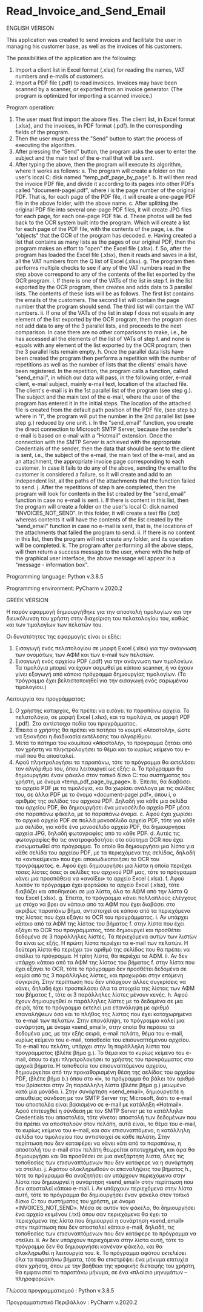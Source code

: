 # Read_Invoice_and_Send_Email

ENGLISH VERISON

This application was created to send invoices and facilitate the user in managing his customer base, as well as the invoices of his customers.

The possibilities of the application are the following:

1.	Import a client list in Excel format (.xlsx) for reading the names, VAT numbers and e-mails of customers.
2.	Import a PDF file (.pdf) to read invoices. Invoices may have been scanned by a scanner, or exported from an invoice generator. (The program is optimized for importing a scanned invoice.)

Program operation:

1.	The user must first import the above files. The client list, in Excel format (.xlsx), and the invoices, in PDF format (.pdf). In the corresponding fields of the program.
2.	Then the user must press the "Send" button to start the process of executing the algorithm.
3.	After pressing the "Send" button, the program asks the user to enter the subject and the main text of the e-mail that will be sent.
4.	After typing the above, then the program will execute its algorithm, where it works as follows:
  a.	The program will create a folder on the user's local C: disk named "temp_pdf_page_by_page".
  b.	It will then read the invoice PDF file, and divide it according to its pages into other PDFs called "document-pagei.pdf", where i is the page number of the original PDF. That is, for each page of the PDF file, it will create a one-page PDF file in the above folder, with the above name.
  c.	After splitting the original PDF file into several one-page PDF files, it will create JPG files for each page, for each one-page PDF file.
  d.	These photos will be fed back to the OCR system built into the program. Which will create a list for each page of the PDF file, with the contents of the page, i.e. the "objects" that the OCR of the program has decoded.
  e.	Having created a list that contains as many lists as the pages of our original PDF, then the program makes an effort to "open" the Excel file (.xlsx).
  f.	So, after the program has loaded the Excel file (.xlsx), then it reads and saves in a list, all the VAT numbers from the Q list of Excel (.xlsx).
  g.	The program then performs multiple checks to see if any of the VAT numbers read in the step above correspond to any of the contents of the list exported by the OCR program.
    i.	If there is one of the VATs of the list in step f. in the list exported by the OCR program, then creates and adds data to 3 parallel lists. The contents of these lists will be as follows. The first list contains the emails of the customers. The second list will contain the page number that the program should send. The third list will contain the VAT numbers.
    ii.	If one of the VATs of the list in step f does not equals in any element of the list exported by the OCR program, then the program does not add data to any of the 3 parallel lists, and proceeds to the next comparison. In case there are no other comparisons to make, i.e., he has accessed all the elements of the list of VATs of step f. and none is equals with any element of the list exported by the OCR program, then the 3 parallel lists remain empty.
  h.	Once the parallel data lists have been created the program then performs a repetition with the number of repetitions as well as the number of lists that the clients' emails have been registered. In the repetition, the program calls a function, called "send_email", in which our data will pass, in the following order, e-mail client, e-mail subject, mainly e-mail text, location of the attached file. The client's e-mail is in the 1st parallel list of the program (see step g.). The subject and the main text of the e-mail, where the user of the program has entered it in the initial steps. The location of the attached file is created from the default path position of the PDF file, (see step b.) where in "i", the program will put the number in the 2nd parallel list (see step g.) reduced by one unit.
  i.	In the "send_email" function, you create the direct connection to Microsoft SMTP Server, because the sender's e-mail is based on e-mail with a "Hotmail" extension. Once the connection with the SMTP Server is achieved with the appropriate Credentials of the sender, then the data that should be sent to the client is sent, i.e., the subject of the e-mail, the main text of the e-mail, and as an attachment, the appropriate invoice page corresponding to each customer.
      In case it fails to do any of the above, sending the email to the customer is considered a failure, so it will create and add to an independent list, all the paths of the attachments that the function failed to send.
  j.	After the repetitions of step h are completed, then the program will look for contents in the list created by the "send_email" function in case no e-mail is sent.
    i.	If there is content in this list, then the program will create a folder on the user's local C: disk named "INVOICES_NOT_SEND". In this folder, it will create a text file (.txt) whereas contents it will have the contents of the list created by the "send_email" function in case no e-mail is sent, that is, the locations of the attachments that failed the program to send.
    ii.	If there is no content in this list, then the program will not create any folder, and its operation will be completed.
  k.	The program after performing all the above steps, will then return a success message to the user, where with the help of the graphical user interface, the above message will appear in a "message - information box".

Programming language: Python v.3.8.5

Programming environment: PyCharm v.2020.2


GREEK VERSION

Η παρόν εφαρμογή δημιουργήθηκε για την αποστολή τιμολογίων και την διευκόλυνση του χρήστη στην διαχείριση του πελατολογίου του, καθώς και των τιμολογίων των πελατών του.

Οι δυνατότητες της εφαρμογής είναι οι εξής:

1.	Εισαγωγή ενός πελατολογίου σε μορφή Excel (.xlsx) για την ανάγνωση των ονομάτων, των ΑΦΜ και των e-mail των πελατών.
2.	Εισαγωγή ενός αρχείου PDF (.pdf) για την ανάγνωση των τιμολογίων. Τα τιμολόγια μπορεί να έχουν σαρωθεί με κάποιο scanner, ή να έχουν γίνει εξαγωγή από κάποιο πρόγραμμα δημιουργίας τιμολογίων. (Το πρόγραμμα έχει βελτιστοποιηθεί για την εισαγωγή ενός σαρωμένου τιμολογίου.)

Λειτουργία του προγράμματος:

1.	Ο χρήστης καταρχάς, θα πρέπει να εισάγει τα παραπάνω αρχεία. Το πελατολόγιο, σε μορφή Excel (.xlsx), και τα τιμολόγια, σε μορφή PDF (.pdf). Στα αντίστοιχα πεδία του προγράμματος.
2.	Έπειτα ο χρήστης θα πρέπει να πατήσει το κουμπί «Αποστολή», ώστε να ξεκινήσει η διαδικασία εκτέλεσης του αλγορίθμου.
3.	Μετά το πάτημα του κουμπιού «Αποστολή», το πρόγραμμα ζητάει από τον χρήστη να πληκτρολογήσει το θέμα και το κυρίως κείμενο του e-mail που θα αποσταλεί. 
4.	Αφού πληκτρολογήσει τα παραπάνω, τότε το πρόγραμμα θα εκτελέσει τον αλγόριθμο του, όπου λειτουργεί ως εξής:
  a.	Το πρόγραμμα θα δημιουργήσει έναν φάκελο στον τοπικό δίσκο C: του συστήματος του χρήστη, με όνομα «temp_pdf_page_by_page».
  b.	Έπειτα, θα διαβάσει το αρχείο PDF με τα τιμολόγια, και θα χωρίσει ανάλογα με τις σελίδες του, σε άλλα PDF με το όνομα «document-pagei.pdf», όπου i, ο αριθμός της σελίδας του αρχικού PDF. Δηλαδή για κάθε μια σελίδα του αρχείου PDF, θα δημιουργήσει ένα μονοσέλιδο αρχείο PDF μέσα στο παραπάνω φάκελο, με το παραπάνω όνομα.
  c.	Αφού έχει χωρίσει το αρχικό αρχείο PDF σε πολλά μονοσέλιδα αρχεία PDF, τότε για κάθε μια σελίδα, για κάθε ένα μονοσέλιδο αρχείο PDF, θα δημιουργήσει αρχεία JPG, δηλαδή φωτογραφίες από το κάθε PDF.
  d.	Αυτές τις φωτογραφίες θα τις ανατροφοδοτήσει στο σύστημα OCR που έχει ενσωματωθεί στο πρόγραμμα. Το οποίο θα δημιουργήσει μια λίστα για κάθε σελίδα του αρχείου PDF, με τα περιεχόμενα της σελίδας, δηλαδή τα «αντικείμενα» που έχει αποκωδικοποιήσει το OCR του προγράμματος.
  e.	Αφού έχει δημιουργήσει μια λίστα η οποία περιέχει τόσες λίστες όσες οι σελίδες του αρχικού PDF μας, τότε το πρόγραμμα κάνει μια προσπάθεια να «ανοίξει» το αρχείο Excel (.xlsx).
  f.	Αφού λοιπόν το πρόγραμμα έχει φορτώσει το αρχείο Excel (.xlsx), τότε διαβάζει και αποθηκεύει σε μια λίστα, όλα τα ΑΦΜ από την λίστα Q του Excel (.xlsx).
  g.	Έπειτα, το πρόγραμμα κάνει πολλαπλούς ελέγχους με στόχο να βρει αν κάποιο από τα ΑΦΜ που έχει διαβάσει στο ακριβώς παραπάνω βήμα, αντιστοιχεί σε κάποιο από τα περιεχόμενα της λίστας που έχει εξάγει το OCR του προγράμματος.
    i.	Αν υπάρχει κάποιο από τα ΑΦΜ της λίστας του βήματος f. στην λίστα που έχει εξάγει το OCR του προγράμματος, τότε δημιουργεί και προσθέτει δεδομένα σε 3 παράλληλες λίστες. Τα περιεχόμενα αυτών των λιστών θα είναι ως εξής. Η πρώτη λίστα περιέχει τα e-mail των πελατών. Η δεύτερη λίστα θα περιέχει τον αριθμό της σελίδας που θα πρέπει να στείλει το πρόγραμμα. Η τρίτη λίστα, θα περιέχει τα ΑΦΜ.
    ii.	Αν δεν υπάρχει κάποιο από τα ΑΦΜ της λίστας του βήματος f. στην λίστα που έχει εξάγει το OCR, τότε το πρόγραμμα δεν προσθέτει δεδομένα σε καμία από τις 3 παράλληλες λίστες, και προχωράει στην επόμενη σύγκριση. Στην περίπτωση που δεν υπάρχουν άλλες συγκρίσεις να κάνει, δηλαδή έχει προσπελάσει όλα τα στοιχεία της λίστας των ΑΦΜ του βήματος f., τότε οι 3 παράλληλες λίστες μένουν κενές.
  h.	Αφού έχουν δημιουργηθεί οι παράλληλες λίστες με τα δεδομένα σε μια σειρά, τότε το πρόγραμμα εκτελεί μια επανάληψη με αριθμό επαναλήψεων όσο και το πλήθος της λίστας που έχει καταχωρημένα τα e-mail των πελατών. Στην επανάληψη, το πρόγραμμα καλεί μια συνάρτηση, με όνομα «send_email», στην οποία θα περάσει τα δεδομένα μας, με την εξής σειρά, e-mail πελάτη, θέμα του e-mail, κυρίως κείμενο του e-mail, τοποθεσία του επισυναπτόμενου αρχείου. Το e-mail του πελάτη, υπάρχει στην 1η παράλληλη λίστα του προγράμματος (βλέπε βήμα g.). Το θέμα και το κυρίως κείμενο του e-mail, όπου το έχει πληκτρολογήσει το χρήστης του προγράμματος στα αρχικά βήματα. Η τοποθεσία του επισυναπτόμενου αρχείου, δημιουργείται από την προκαθορισμένη θέση της σελίδας του αρχείου PDF, (βλέπε βήμα b.) όπου στο «i», το πρόγραμμα θα βάλει τον αριθμό που βρίσκεται στην 2η παράλληλη λίστα (βλέπε βήμα g.) μειωμένο κατά μία μονάδα.
  i.	Στην συνάρτηση «send_email», δημιουργείτε η απευθείας σύνδεση με τον SMTP Server της Microsoft, διότι το e-mail του αποστολέα είναι βασισμένο σε e-mail με κατάληξη «Hotmail». Αφού επιτευχθεί η σύνδεση με τον SMTP Server με τα κατάλληλα Credentials του αποστολέα, τότε γίνεται αποστολή των δεδομένων που θα πρέπει να αποσταλούν στον πελάτη, αυτά είναι, το θέμα του e-mail, το κυρίως κείμενο του e-mail, και σαν επισυναπτόμενο, η κατάλληλη σελίδα του τιμολογίου που αντιστοιχεί σε κάθε πελάτη.
      Στην περίπτωση που δεν καταφέρει να κάνει κάτι από τα παραπάνω, η αποστολή του e-mail στον πελάτη θεωρείται αποτυχημένη, και άρα θα δημιουργήσει και θα προσθέσει σε μια ανεξάρτητη λίστα, όλες τις τοποθεσίες των επισυναπτόμενων που δεν κατάφερε να η συνάρτηση να στείλει.
  j.	Αφότου ολοκληρωθούν οι επαναλήψεις του βήματος h., τότε το πρόγραμμα θα αναζητήσει αν υπάρχουν περιεχόμενα στην λίστα που δημιουργεί η συνάρτηση «send_email» στην περίπτωση που δεν αποσταλεί κάποιο e-mail.
    i.	Αν υπάρχουν περιεχόμενα στην λίστα αυτή, τότε το πρόγραμμα θα δημιουργήσει έναν φάκελο στον τοπικό δίσκο C: του συστήματος του χρήστη, με όνομα «INVOICES_NOT_SEND». Μέσα σε αυτόν τον φάκελο, θα δημιουργήσει ένα αρχείο κειμένου (.txt) όπου σαν περιεχόμενα θα έχει τα περιεχόμενα της λίστα που δημιουργεί η συνάρτηση «send_email» στην περίπτωση που δεν αποσταλεί κάποιο e-mail, δηλαδή, τις τοποθεσίες των επισυναπτόμενων που δεν κατάφερε το πρόγραμμα να στείλει.
    ii.	Αν δεν υπάρχουν περιεχόμενα στην λίστα αυτή, τότε το πρόγραμμα δεν θα δημιουργήσει κανέναν φάκελο, και θα ολοκληρωθεί η λειτουργία του.
  k.	Το πρόγραμμα αφότου εκτελέσει όλα τα παραπάνω βήματα, τότε θα επιστρέψει ένα μήνυμα επιτυχία στον χρήστη, όπου με την βοήθεια της γραφικής διεπαφής του χρήστη, θα εμφανιστεί το παραπάνω μήνυμα, σε ένα «πλαίσιο μηνυμάτων – πληροφοριών».

Γλώσσα προγραμματισμού : Python v.3.8.5

Προγραμματιστικό Περιβάλλον : PyCharm v.2020.2

